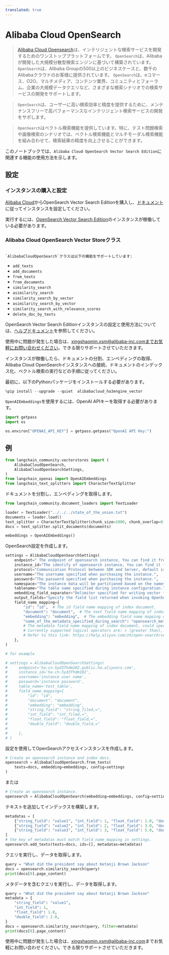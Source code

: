 ```yaml
---
translated: true
---
```


# Alibaba Cloud OpenSearch

>[Alibaba Cloud Opensearch](https://www.alibabacloud.com/product/opensearch)は、インテリジェントな検索サービスを開発するためのワンストッププラットフォームです。 `OpenSearch`は、Alibabaが開発した大規模分散型検索エンジンに基づいて構築されています。 `OpenSearch`は、Alibaba Groupの500以上のビジネスケースと、数千のAlibabaクラウドのお客様に提供されています。 `OpenSearch`は、eコマース、O2O、マルチメディア、コンテンツ業界、コミュニティとフォーラム、企業の大規模データクエリなど、さまざまな検索シナリオでの検索サービスの開発をサポートします。

>`OpenSearch`は、ユーザーに高い検索効率と精度を提供するために、メンテナンスフリーで高パフォーマンスなインテリジェント検索サービスの開発をサポします。

>`OpenSearch`はベクトル検索機能を提供しています。特に、テスト問題検索や画像検索のシナリオでは、ベクトル検索機能とマルチモーダル検索機能を組み合わせて、検索結果の精度を向上させることができます。

このノートブックでは、`Alibaba Cloud OpenSearch Vector Search Edition`に関連する機能の使用方法を示します。

## 設定

### インスタンスの購入と設定

[Alibaba Cloud](https://opensearch.console.aliyun.com)からOpenSearch Vector Search Editionを購入し、[ドキュメント](https://help.aliyun.com/document_detail/463198.html?spm=a2c4g.465092.0.0.2cd15002hdwavO)に従ってインスタンスを設定してください。

実行するには、[OpenSearch Vector Search Edition](https://opensearch.console.aliyun.com)のインスタンスが稼働している必要があります。

### Alibaba Cloud OpenSearch Vector Storeクラス

                                                                                                                `AlibabaCloudOpenSearch`クラスは以下の機能をサポートしています:
- `add_texts`
- `add_documents`
- `from_texts`
- `from_documents`
- `similarity_search`
- `asimilarity_search`
- `similarity_search_by_vector`
- `asimilarity_search_by_vector`
- `similarity_search_with_relevance_scores`
- `delete_doc_by_texts`

OpenSearch Vector Search Editionインスタンスの設定と使用方法については、[ヘルプドキュメント](https://www.alibabacloud.com/help/en/opensearch/latest/vector-search)を参照してください。

使用中に問題が発生した場合は、xingshaomin.xsm@alibaba-inc.comまでお気軽にお問い合わせください。できる限りサポートさせていただきます。

インスタンスが稼働したら、ドキュメントの分割、エンベディングの取得、Alibaba Cloud OpenSearchインスタンスへの接続、ドキュメントのインデックス化、ベクトル検索の実行などの手順に従ってください。

最初に、以下のPythonパッケージをインストールする必要があります。

```python
%pip install --upgrade --quiet  alibabacloud_ha3engine_vector
```

`OpenAIEmbeddings`を使用するには、OpenAI APIキーを取得する必要があります。

```python
import getpass
import os

os.environ["OPENAI_API_KEY"] = getpass.getpass("OpenAI API Key:")
```

## 例

```python
from langchain_community.vectorstores import (
    AlibabaCloudOpenSearch,
    AlibabaCloudOpenSearchSettings,
)
from langchain_openai import OpenAIEmbeddings
from langchain_text_splitters import CharacterTextSplitter
```

ドキュメントを分割し、エンベディングを取得します。

```python
from langchain_community.document_loaders import TextLoader

loader = TextLoader("../../../state_of_the_union.txt")
documents = loader.load()
text_splitter = CharacterTextSplitter(chunk_size=1000, chunk_overlap=0)
docs = text_splitter.split_documents(documents)

embeddings = OpenAIEmbeddings()
```

OpenSearch設定を作成します。

```python
settings = AlibabaCloudOpenSearchSettings(
    endpoint=" The endpoint of opensearch instance, You can find it from the console of Alibaba Cloud OpenSearch.",
    instance_id="The identify of opensearch instance, You can find it from the console of Alibaba Cloud OpenSearch.",
    protocol="Communication Protocol between SDK and Server, default is http.",
    username="The username specified when purchasing the instance.",
    password="The password specified when purchasing the instance.",
    namespace="The instance data will be partitioned based on the namespace field. If the namespace is enabled, you need to specify the namespace field name during initialization. Otherwise, the queries cannot be executed correctly.",
    tablename="The table name specified during instance configuration.",
    embedding_field_separator="Delimiter specified for writing vector field data, default is comma.",
    output_fields="Specify the field list returned when invoking OpenSearch, by default it is the value list of the field mapping field.",
    field_name_mapping={
        "id": "id",  # The id field name mapping of index document.
        "document": "document",  # The text field name mapping of index document.
        "embedding": "embedding",  # The embedding field name mapping of index document.
        "name_of_the_metadata_specified_during_search": "opensearch_metadata_field_name,=",
        # The metadata field name mapping of index document, could specify multiple, The value field contains mapping name and operator, the operator would be used when executing metadata filter query,
        # Currently supported logical operators are: > (greater than), < (less than), = (equal to), <= (less than or equal to), >= (greater than or equal to), != (not equal to).
        # Refer to this link: https://help.aliyun.com/zh/open-search/vector-search-edition/filter-expression
    },
)

# for example

# settings = AlibabaCloudOpenSearchSettings(
#     endpoint='ha-cn-5yd3fhdm102.public.ha.aliyuncs.com',
#     instance_id='ha-cn-5yd3fhdm102',
#     username='instance user name',
#     password='instance password',
#     table_name='test_table',
#     field_name_mapping={
#         "id": "id",
#         "document": "document",
#         "embedding": "embedding",
#         "string_field": "string_filed,=",
#         "int_field": "int_filed,=",
#         "float_field": "float_field,=",
#         "double_field": "double_field,="
#
#     },
# )
```

設定を使用してOpenSearchアクセスインスタンスを作成します。

```python
# Create an opensearch instance and index docs.
opensearch = AlibabaCloudOpenSearch.from_texts(
    texts=docs, embedding=embeddings, config=settings
)
```

または

```python
# Create an opensearch instance.
opensearch = AlibabaCloudOpenSearch(embedding=embeddings, config=settings)
```

テキストを追加してインデックスを構築します。

```python
metadatas = [
    {"string_field": "value1", "int_field": 1, "float_field": 1.0, "double_field": 2.0},
    {"string_field": "value2", "int_field": 2, "float_field": 3.0, "double_field": 4.0},
    {"string_field": "value3", "int_field": 3, "float_field": 5.0, "double_field": 6.0},
]
# the key of metadatas must match field_name_mapping in settings.
opensearch.add_texts(texts=docs, ids=[], metadatas=metadatas)
```

クエリを実行し、データを取得します。

```python
query = "What did the president say about Ketanji Brown Jackson"
docs = opensearch.similarity_search(query)
print(docs[0].page_content)
```

メタデータを含むクエリを実行し、データを取得します。

```python
query = "What did the president say about Ketanji Brown Jackson"
metadata = {
    "string_field": "value1",
    "int_field": 1,
    "float_field": 1.0,
    "double_field": 2.0,
}
docs = opensearch.similarity_search(query, filter=metadata)
print(docs[0].page_content)
```

使用中に問題が発生した場合は、<xingshaomin.xsm@alibaba-inc.com>までお気軽にお問い合わせください。できる限りサポートさせていただきます。
